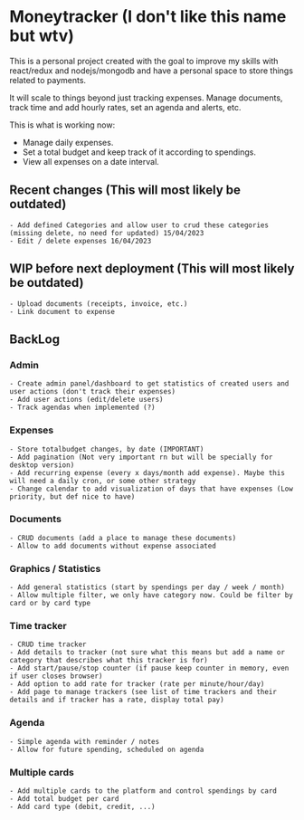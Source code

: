 # Moneytracker (I don't like this name but wtv)
  This is a personal project created with the goal to improve my skills with react/redux and nodejs/mongodb and have a personal space to store things related to payments.

  It will scale to things beyond just tracking expenses. Manage documents, track time and add hourly rates, set an agenda and alerts, etc.

  This is what is working now:
  - Manage daily expenses.
  - Set a total budget and keep track of it according to spendings.
  - View all expenses on a date interval.

  ## Recent changes (This will most likely be outdated)
    - Add defined Categories and allow user to crud these categories (missing delete, no need for updated) 15/04/2023
    - Edit / delete expenses 16/04/2023

  ## WIP before next deployment (This will most likely be outdated)
    - Upload documents (receipts, invoice, etc.)
    - Link document to expense
  ## BackLog
  ### Admin
    - Create admin panel/dashboard to get statistics of created users and user actions (don't track their expenses)
    - Add user actions (edit/delete users)
    - Track agendas when implemented (?)
  ### Expenses
    - Store totalbudget changes, by date (IMPORTANT)
    - Add pagination (Not very important rn but will be specially for desktop version)
    - Add recurring expense (every x days/month add expense). Maybe this will need a daily cron, or some other strategy
    - Change calendar to add visualization of days that have expenses (Low priority, but def nice to have)
  ### Documents
    - CRUD documents (add a place to manage these documents)
    - Allow to add documents without expense associated
  ### Graphics / Statistics
    - Add general statistics (start by spendings per day / week / month)
    - Allow multiple filter, we only have category now. Could be filter by card or by card type
  ### Time tracker
    - CRUD time tracker
    - Add details to tracker (not sure what this means but add a name or category that describes what this tracker is for)
    - Add start/pause/stop counter (if pause keep counter in memory, even if user closes browser)
    - Add option to add rate for tracker (rate per minute/hour/day)
    - Add page to manage trackers (see list of time trackers and their details and if tracker has a rate, display total pay)
  ### Agenda
    - Simple agenda with reminder / notes
    - Allow for future spending, scheduled on agenda
  ### Multiple cards
    - Add multiple cards to the platform and control spendings by card
    - Add total budget per card
    - Add card type (debit, credit, ...)
    
